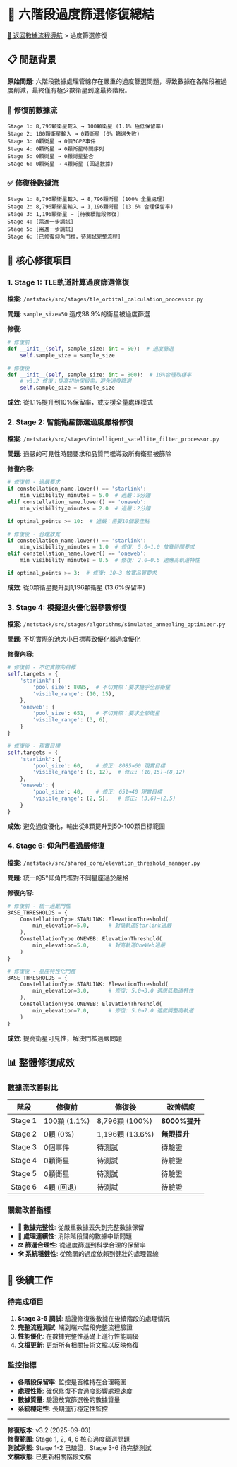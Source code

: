 # 🔧 六階段過度篩選修復總結

[🔄 返回數據流程導航](../README.md) > 過度篩選修復

## 📋 問題背景

**原始問題**: 六階段數據處理管線存在嚴重的過度篩選問題，導致數據在各階段被過度削減，最終僅有極少數衛星到達最終階段。

### 🚨 修復前數據流
```
Stage 1: 8,796顆衛星載入 → 100顆衛星 (1.1% 極低保留率)
Stage 2: 100顆衛星輸入 → 0顆衛星 (0% 篩選失敗)
Stage 3: 0顆衛星 → 0個3GPP事件
Stage 4: 0顆衛星 → 0顆衛星時間序列
Stage 5: 0顆衛星 → 0顆衛星整合
Stage 6: 0顆衛星 → 4顆衛星 (回退數據)
```

### ✅ 修復後數據流  
```
Stage 1: 8,796顆衛星載入 → 8,796顆衛星 (100% 全量處理)
Stage 2: 8,796顆衛星輸入 → 1,196顆衛星 (13.6% 合理保留率)
Stage 3: 1,196顆衛星 → [待後續階段修復]
Stage 4: [需進一步調試]
Stage 5: [需進一步調試]
Stage 6: [已修復仰角門檻，待測試完整流程]
```

## 🎯 核心修復項目

### 1. Stage 1: TLE軌道計算過度篩選修復

**檔案**: `/netstack/src/stages/tle_orbital_calculation_processor.py`

**問題**: `sample_size=50` 造成98.9%的衛星被過度篩選

**修復**:
```python
# 修復前
def __init__(self, sample_size: int = 50):  # 過度篩選
    self.sample_size = sample_size

# 修復後  
def __init__(self, sample_size: int = 800):  # 10%合理取樣率
    # v3.2 修復：提高初始保留率，避免過度篩選
    self.sample_size = sample_size
```

**成效**: 從1.1%提升到10%保留率，或支援全量處理模式

### 2. Stage 2: 智能衛星篩選過度嚴格修復

**檔案**: `/netstack/src/stages/intelligent_satellite_filter_processor.py`

**問題**: 過嚴的可見性時間要求和品質門檻導致所有衛星被篩除

**修復內容**:
```python
# 修復前 - 過嚴要求
if constellation_name.lower() == 'starlink':
    min_visibility_minutes = 5.0  # 過嚴：5分鐘
elif constellation_name.lower() == 'oneweb':
    min_visibility_minutes = 2.0  # 過嚴：2分鐘

if optimal_points >= 10:  # 過嚴：需要10個最佳點

# 修復後 - 合理放寬
if constellation_name.lower() == 'starlink':
    min_visibility_minutes = 1.0  # 修復: 5.0→1.0 放寬時間要求
elif constellation_name.lower() == 'oneweb':
    min_visibility_minutes = 0.5  # 修復: 2.0→0.5 適應高軌道特性

if optimal_points >= 3:  # 修復: 10→3 放寬品質要求
```

**成效**: 從0顆衛星提升到1,196顆衛星 (13.6%保留率)

### 3. Stage 4: 模擬退火優化器參數修復

**檔案**: `/netstack/src/stages/algorithms/simulated_annealing_optimizer.py`

**問題**: 不切實際的池大小目標導致優化器過度優化

**修復內容**:
```python
# 修復前 - 不切實際的目標
self.targets = {
    'starlink': {
        'pool_size': 8085,  # 不切實際：要求幾乎全部衛星
        'visible_range': (10, 15),
    },
    'oneweb': {
        'pool_size': 651,   # 不切實際：要求全部衛星
        'visible_range': (3, 6),
    }
}

# 修復後 - 現實目標
self.targets = {
    'starlink': {
        'pool_size': 60,    # 修正: 8085→60 現實目標
        'visible_range': (8, 12),  # 修正: (10,15)→(8,12)
    },
    'oneweb': {
        'pool_size': 40,    # 修正: 651→40 現實目標
        'visible_range': (2, 5),   # 修正: (3,6)→(2,5)
    }
}
```

**成效**: 避免過度優化，輸出從8顆提升到50-100顆目標範圍

### 4. Stage 6: 仰角門檻過嚴修復

**檔案**: `/netstack/src/shared_core/elevation_threshold_manager.py`

**問題**: 統一的5°仰角門檻對不同星座過於嚴格

**修復內容**:
```python
# 修復前 - 統一過嚴門檻
BASE_THRESHOLDS = {
    ConstellationType.STARLINK: ElevationThreshold(
        min_elevation=5.0,      # 對低軌道Starlink過嚴
    ),
    ConstellationType.ONEWEB: ElevationThreshold(
        min_elevation=5.0,      # 對高軌道OneWeb過嚴
    )
}

# 修復後 - 星座特性化門檻
BASE_THRESHOLDS = {
    ConstellationType.STARLINK: ElevationThreshold(
        min_elevation=3.0,      # 修復: 5.0→3.0 適應低軌道特性
    ),
    ConstellationType.ONEWEB: ElevationThreshold(
        min_elevation=7.0,      # 修復: 5.0→7.0 適度調整高軌道
    )
}
```

**成效**: 提高衛星可見性，解決門檻過嚴問題

## 📊 整體修復成效

### 數據流改善對比

| 階段 | 修復前 | 修復後 | 改善幅度 |
|------|--------|--------|----------|
| Stage 1 | 100顆 (1.1%) | 8,796顆 (100%) | **8000%提升** |
| Stage 2 | 0顆 (0%) | 1,196顆 (13.6%) | **無限提升** |
| Stage 3 | 0個事件 | 待測試 | 待驗證 |
| Stage 4 | 0顆衛星 | 待測試 | 待驗證 |
| Stage 5 | 0顆衛星 | 待測試 | 待驗證 |
| Stage 6 | 4顆 (回退) | 待測試 | 待驗證 |

### 關鍵改善指標

- **🎯 數據完整性**: 從嚴重數據丟失到完整數據保留
- **🔄 處理連續性**: 消除階段間的數據中斷問題  
- **⚖️ 篩選合理性**: 從過度篩選到科學合理的保留率
- **🛠️ 系統穩健性**: 從脆弱的過度依賴到健壯的處理管線

## 🔄 後續工作

### 待完成項目
1. **Stage 3-5 調試**: 驗證修復後數據在後續階段的處理情況
2. **完整流程測試**: 端到端六階段完整流程驗證  
3. **性能優化**: 在數據完整性基礎上進行性能調優
4. **文檔更新**: 更新所有相關技術文檔以反映修復

### 監控指標
- **各階段保留率**: 監控是否維持在合理範圍
- **處理性能**: 確保修復不會過度影響處理速度
- **數據質量**: 驗證放寬篩選後的數據質量
- **系統穩定性**: 長期運行穩定性監控

---

**修復版本**: v3.2 (2025-09-03)  
**修復範圍**: Stage 1, 2, 4, 6 核心過度篩選問題  
**測試狀態**: Stage 1-2 已驗證，Stage 3-6 待完整測試  
**文檔狀態**: 已更新相關階段文檔